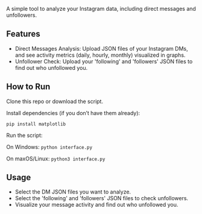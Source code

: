 A simple tool to analyze your Instagram data, including direct messages and unfollowers.

## Features

- Direct Messages Analysis: Upload JSON files of your Instagram DMs, and see activity metrics (daily, hourly, monthly) visualized in graphs.
- Unfollower Check: Upload your 'following' and 'followers' JSON files to find out who unfollowed you.

## How to Run

Clone this repo or download the script.

Install dependencies (if you don’t have them already):

```pip install matplotlib```

Run the script:

On Windows:
```python interface.py```

On maxOS/Linux: 
```python3 interface.py```

## Usage

- Select the DM JSON files you want to analyze.
- Select the 'following' and 'followers' JSON files to check unfollowers.
- Visualize your message activity and find out who unfollowed you.
